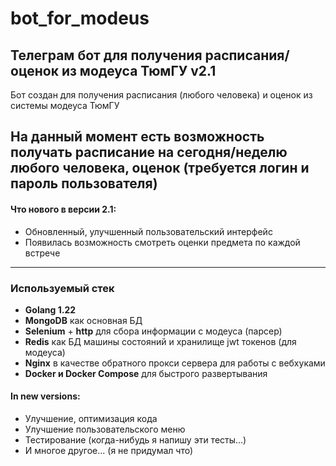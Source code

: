 # bot_for_modeus

## Телеграм бот для получения расписания/оценок из модеуса ТюмГУ v2.1

Бот создан для получения расписания (любого человека) и оценок из системы модеуса ТюмГУ

На данный момент есть возможность получать расписание на сегодня/неделю любого человека,
оценок (требуется логин и пароль пользователя)
---

#### Что нового в версии 2.1:
- Обновленный, улучшенный пользовательский интерфейс
- Появилась возможность смотреть оценки предмета по каждой встрече
---

### Используемый стек

* **Golang 1.22**
* **MongoDB** как основная БД
* **Selenium** + **http** для сбора информации с модеуса (парсер)
* **Redis** как БД машины состояний и хранилище jwt токенов (для модеуса)
* **Nginx** в качестве обратного прокси сервера для работы с вебхуками
* **Docker и Docker Compose** для быстрого развертывания

#### In new versions:

* Улучшение, оптимизация кода
* Улучшение пользовательского меню
* Тестирование (когда-нибудь я напишу эти тесты...)
* И многое другое... (я не придумал что)